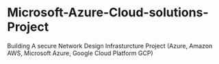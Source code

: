 # Microsoft-Azure-Cloud-solutions-Project
Building A secure Network Design Infrasturcture Project (Azure, Amazon AWS, Microsoft Azure, Google Cloud Platform GCP)

